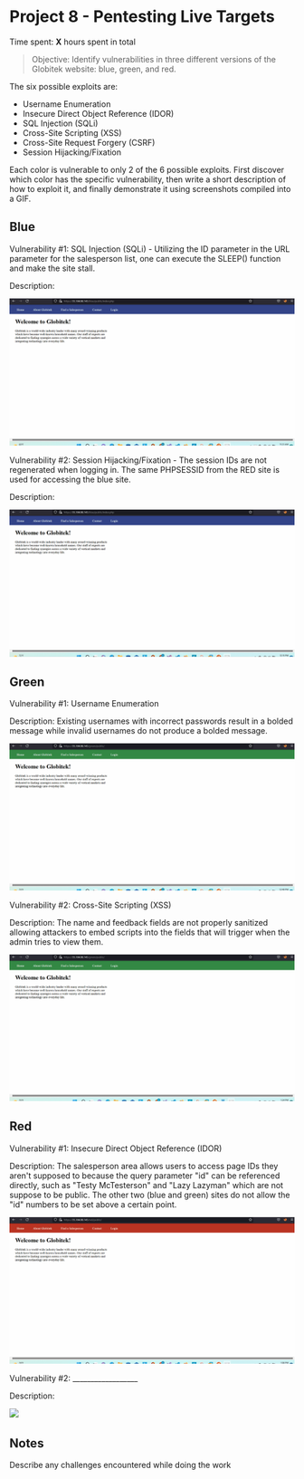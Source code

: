 # Project 8 - Pentesting Live Targets

Time spent: **X** hours spent in total

> Objective: Identify vulnerabilities in three different versions of the Globitek website: blue, green, and red.

The six possible exploits are:

* Username Enumeration
* Insecure Direct Object Reference (IDOR)
* SQL Injection (SQLi)
* Cross-Site Scripting (XSS)
* Cross-Site Request Forgery (CSRF)
* Session Hijacking/Fixation

Each color is vulnerable to only 2 of the 6 possible exploits. First discover which color has the specific vulnerability, then write a short description of how to exploit it, and finally demonstrate it using screenshots compiled into a GIF.

## Blue

Vulnerability #1: SQL Injection (SQLi) - Utilizing the ID parameter in the URL parameter for the salesperson list, one can execute the SLEEP() function and make the site stall.

Description:

<img src="Rowe_Blue_1.gif">

Vulnerability #2: Session Hijacking/Fixation - The session IDs are not regenerated when logging in. The same PHPSESSID from the RED site is used for accessing the blue site.

Description:

<img src="Rowe_Blue_2.gif">

## Green

Vulnerability #1: Username Enumeration

Description: Existing usernames with incorrect passwords result in a bolded message while invalid usernames do not produce a bolded message.

<img src="Rowe_Green_1.gif">

Vulnerability #2: Cross-Site Scripting (XSS)

Description: The name and feedback fields are not properly sanitized allowing attackers to embed scripts into the fields that will trigger when the admin tries to view them.

<img src="Rowe_Green_2.gif">


## Red

Vulnerability #1: Insecure Direct Object Reference (IDOR)

Description: The salesperson area allows users to access page IDs they aren't supposed to because the query parameter "id" can be referenced directly, such as "Testy McTesterson" and "Lazy Lazyman" which are not suppose to be public. The other two (blue and green) sites do not allow the "id" numbers to be set above a certain point.

<img src="Rowe_Red_1.gif">

Vulnerability #2: __________________

Description:

<img src="red-vuln2.gif">


## Notes

Describe any challenges encountered while doing the work
